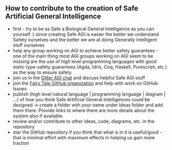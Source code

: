 ## How to contribute to the creation of Safe Artificial General Intelligence

* first - try to be as Safe a Biological General Intelligence as you can yourself :) since creating Safe AGI is easier the better we understand Safety ourselves and the better we are at doing Generally Intelligent stuff ourselves
* help any group working on AGI to achieve better safety guarantees - one of the main thing most AGI groups working on AGI seem to be missing are the use of high level programming languages with good static type-safety guarantees (Agda, Idris, Coq, Haskell, Purescript, etc.) as the way to ensure safety
* join us in the [Gitter AGI chat](https://gitter.im/artificial-general-intelligence/Lobby) and discuss helpful Safe AGI stuff
* join the [Fairy Tale GitHub organization](https://github.com/fairy-tale-agi-solutions/fairy-tale-artificial-general-intelligence-solutions#the-fairy-tale-team) and help with work on GitHub Issues
* publish (high level natural language | programming language | diagram | ...) of how you think Safe Artificial General Intelligences could be designed -> create a folder with your name under Ideas folder and add them there. Provide links to where there are more details about the system also if available.
* review and/or contribute to other ideas, code, diagrams, etc. in the repository
* star the GitHub repository if you think that what is in it is useful/good - that is minimal effort with maximum effects in helping us gain more traction